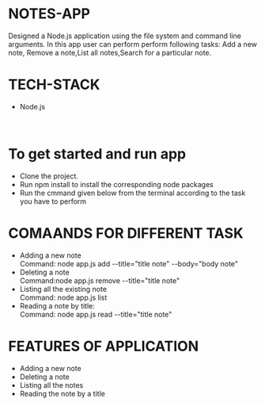 # NOTES-APP
<p> Designed a Node.js application using the file system and command line arguments. In this app user can perform perform following tasks: Add a new note, Remove a  note,List all notes,Search for a particular note.</p>

 <h1>TECH-STACK</h1>
   <ul>
  <li>Node.js</li>
  </ul>
  </br>

<h1> To get started and run app </h1>
<ul>
<li>Clone the project.</li>
<li>Run npm install to install the corresponding node packages</li>
<li>Run the cmmand given below from the terminal according to the task you have to perform</li>
</ul>


<h1>COMAANDS FOR DIFFERENT TASK </h1>
<ul>
  <li>Adding a new note</li>
  Command:  node app.js add --title="title note" --body="body note"
  <br>
  <li>Deleting a note</li>
  Command:node app.js remove --title="title note"
  <br>
  <li>Listing all the existing note</li>
  Command:  node app.js list
  <br>
  <li>Reading a note by title:</li>
  Command: node app.js read --title="title note"
  
 </ul>

<h1> FEATURES OF APPLICATION</h1>
<ul>
<li>Adding a new note</li>
<li>Deleting a note</li>
<li>Listing all the notes</li>
 <li>Reading the note by a title</li>
 </ul>

